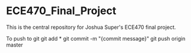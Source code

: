 # ECE470_Final_Project
This is the central repository for Joshua Super's ECE470 final project. 

To push to git
git add *
git commit -m "{commit message}"
git push origin master